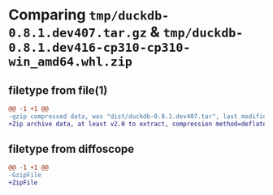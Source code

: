 # Comparing `tmp/duckdb-0.8.1.dev407.tar.gz` & `tmp/duckdb-0.8.1.dev416-cp310-cp310-win_amd64.whl.zip`

## filetype from file(1)

```diff
@@ -1 +1 @@
-gzip compressed data, was "dist/duckdb-0.8.1.dev407.tar", last modified: Fri Jun  9 03:08:10 2023, max compression
+Zip archive data, at least v2.0 to extract, compression method=deflate
```

## filetype from diffoscope

```diff
@@ -1 +1 @@
-GzipFile
+ZipFile
```


